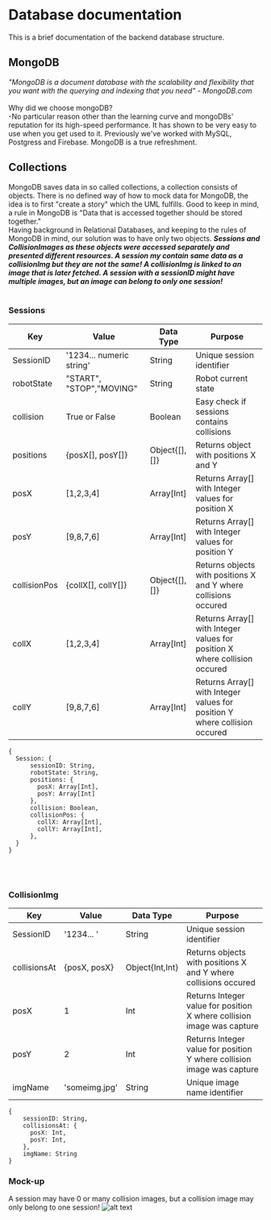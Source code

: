 # Database documentation

This is a brief documentation of the backend database structure.
## MongoDB 
*"MongoDB is a document database with the scalability and flexibility that you want with the querying and indexing that you need" - MongoDB.com* <br> <br>
Why did we choose mongoDB? <br>
-No particular reason other than the learning curve and mongoDBs' reputation for its high-speed performance. It has shown to be very easy to use when you get used to it. Previously we've worked with MySQL, Postgress and Firebase. MongoDB is a true refreshment.

## Collections 
MongoDB saves data in so called collections, a collection consists of objects.
 There is no defined way of how to mock data for MongoDB, the idea is to first "create a story" which the UML fulfills. Good to keep in mind, a rule in MongoDB is "Data that is accessed together should be stored together."  <br>
 Having background in Relational Databases, and keeping to the rules of MongoDB in mind, our solution was to have only two objects. ***Sessions and CollisionImages as these objects were accessed separately and presented different resources. A session my contain same data as a collisionImg but they are not the same! A collisionImg is linked to an image that is later fetched. A session with a sessionID might have multiple images, but an image can belong to only one session!***
<br><br>

### Sessions
| Key          | Value                    | Data Type     | Purpose                                                                    |
| ------------ | ------------------------ | ------------- | -------------------------------------------------------------------------- |
| SessionID    | '1234... numeric string' | String        | Unique session identifier                                                  |
| robotState   | "START", "STOP","MOVING" | String        | Robot current state                                                        |
| collision    | True or False            | Boolean       | Easy check if sessions contains collisions                                 |
| positions    | {posX[], posY[]}         | Object{[],[]} | Returns object with positions X and Y                                      |
| posX         | [1,2,3,4]                | Array[Int]    | Returns Array[] with Integer values for position X                         |
| posY         | [9,8,7,6]                | Array[Int]    | Returns Array[] with Integer values for position Y                         |
| collisionPos | {collX[], collY[]}       | Object{[],[]} | Returns objects with positions X and Y where collisions occured            |
| collX        | [1,2,3,4]                | Array[Int]    | Returns Array[] with Integer values for position X where collision occured |
| collY        | [9,8,7,6]                | Array[Int]    | Returns Array[] with Integer values for position Y where collision occured |
  ```
  {
    Session: {
        sessionID: String,
        robotState: String,
        positions: {
          posX: Array[Int],
          posY: Array[Int]
        },
        collision: Boolean,
        collisionPos: {
          collX: Array[Int],
          collY: Array[Int],
        },
    }
  }
  ```

<br><br>

### CollisionImg
| Key          | Value         | Data Type       | Purpose                                                                |
| ------------ | ------------- | --------------- | ---------------------------------------------------------------------- |
| SessionID    | '1234... '    | String          | Unique session identifier                                              |
| collisionsAt | {posX, posX}  | Object{Int,Int} | Returns objects with positions X and Y where collisions occured        |
| posX         | 1             | Int             | Returns Integer value for position X where collision image was capture |
| posY         | 2             | Int             | Returns Integer value for position Y where collision image was capture |
| imgName      | 'someimg.jpg' | String          | Unique image name identifier                                           |
```
{
    sessionID: String,
    collisionsAt: {
      posX: Int,
      posY: Int,
    },
    imgName: String
}  
```

### Mock-up 
A session may have 0 or many collision images, but a collision image may only belong to one session!
![alt text]([https://github.com/IMS-Team6/IMS_SBackend/blob/main/Wiki/media/Database_UML.png](https://github.com/IMS-Team6/IMS_SBackend/blob/main/Wiki/media/Database%20UML.png))

